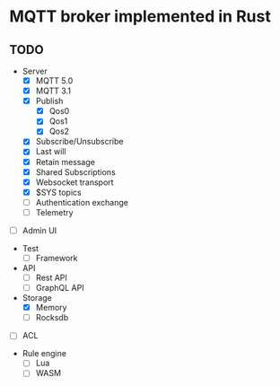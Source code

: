 # MQTT broker implemented in Rust

## TODO

- Server
    - [X] MQTT 5.0
    - [X] MQTT 3.1
    - [X] Publish
      - [X] Qos0
      - [X] Qos1
      - [X] Qos2
    - [X] Subscribe/Unsubscribe
    - [X] Last will
    - [X] Retain message
    - [X] Shared Subscriptions
    - [X] Websocket transport
    - [X] $SYS topics
    - [ ] Authentication exchange
    - [ ] Telemetry
- [ ] Admin UI
- Test
  - [ ] Framework
- API
  - [ ] Rest API
  - [ ] GraphQL API
- Storage
    - [X] Memory
    - [ ] Rocksdb
- [ ] ACL
- Rule engine
    - [ ] Lua
    - [ ] WASM
